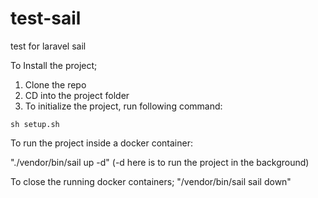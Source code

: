 # test-sail
test for laravel sail

To Install the project;
1. Clone the repo
2. CD into the project folder
3. To initialize the project, run following command:
```
sh setup.sh
```

To run the project inside a docker container:

"./vendor/bin/sail up -d" (-d here is to run the project in the background)

To close the running docker containers;
"/vendor/bin/sail sail down"
